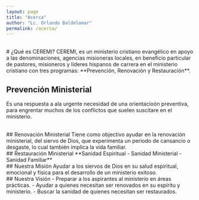 ```yaml
---
layout: page
title: "Acerca"
author: "Lc. Orlando Baldelomar"
permalink: /acerca/
---
```

<br>
# ¿Qué es CEREMI?
CEREMI, es un ministerio cristiano evangélico en apoyo a las denominaciones, agencias misioneras locales, en beneficio particular de pastores, misioneros y líderes hispanos de carrera en el ministerio cristiano con tres programas: **Prevención, Renovación y Restauración**.

<br>

## Prevención Ministerial
Es una respuesta a ala urgente necesidad de una orientacioón preventiva, para engrentar muchos de los conflictos que suelen suscitare en el ministerio.

<br>
## Renovación Ministerial
Tiene como objectivo ayudar en la renovación ministerial, del siervo de Dios, que experimenta un periodo de cansancio o desgaste, lo cual también implica la vida familiar.

<br>
## Restauración Ministerial
**Sanidad Espiritual - Sanidad Ministerial - Sanidad Familiar**

<br>
## Nuestra Misión
Ayudar a los siervos de Dios en su salud espiritual, emocional y física para el desarrollo de un ministerio exitoso.

<br>
## Nuestra Visión
 - Preparar a los aspirantes al ministerio en áreas prácticas.
 - Ayudar a quienes necesitan ser renovados en su espíritu y ministerio.
 - Buscar la sanidad de quienes necesitan ser restaurados.

 <br>
 <br>